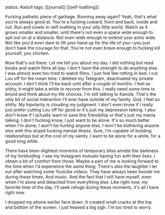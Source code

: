 status: #adult 
tags: [[journal]] [[self-loathing]] 

Fucking pathetic piece of garbage. Running away again? Yeah, that's what you're always good at. You're a fucking coward, front and back, inside and out. Run and cower in self-loathing in your silly little world. Watch as it grows smaller and smaller, until there's not even a space wide enough to spit out on at a distance. Not even wide enough to extend your arms wide. Not like you'd even dare to lift your hand up for the life of you—you just don't have the courage for that. You're not even brave enough to fucking kill yourself, you chicken. 

Now that's out there. Let me tell you about my day. I did nothing but read books and watch films all day. I don't have the strength to do anything else. I was almost even too tired to watch films. I just feel like rotting in bed. I cut Lou off for the mean time. I deleted my Telegram, deactivated my private account. I don't think I'll be back until after a couple of months. I feel so shitty, it might take a while to recover from this. I really need some time to brood and think about my life choices. I'm still talking to Kanola. That's the only bit of social interaction I'll ever have outside of my family. God, I feel so shitty. My bipolarity is clouding my judgment. I don't even know if I really just prefer cutting Lou off for good or it's just my depression talking. I also don't know if I actually want to save this friendship or that's just my mania talking. I don't fucking know, I just want to be alone. It's so much better when I'm alone, I won't be hurting anyone else, I won't be bothering anyone else with this stupid fucking mental illness. Sure, I'm capable of building relationships but at the cost of my sanity. I want to be alone for a while, for a good long while.

There have been slightest moments of temporary bliss amidst the darkness of my foreboding. I see my Instagram mutuals having fun with their lives. I obtain a bit of comfort from those. Maybe a part of me is looking forward to the time when I'd experience the same thing. There's also the laughter I let out after watching some Youtube videos. They have always been beside me during these times. And music. And the fact that I still have myself, even when I'm alone and detached from everything else. Like right now, my favorite time of the day. I'll seek refuge during these moments, it's all I have right now. 

I dropped my phone earlier face down. It created small cracks at the top and bottom of the screen. I just heaved a big sigh. I'm too tired to worry.